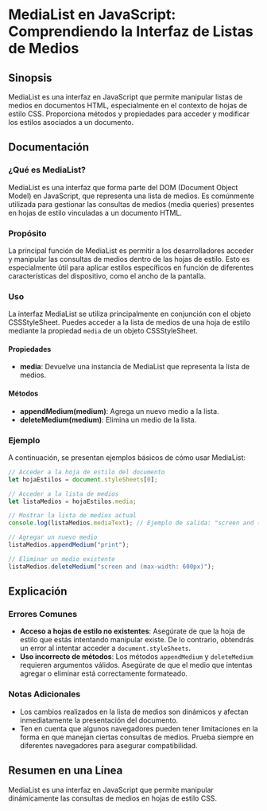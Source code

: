 <!--
Meta Description: # MediaList en JavaScript: Comprendiendo la Interfaz de Listas de Medios ## Sinopsis MediaList es una interfaz en JavaScript que permite manipular lis...
Meta Keywords: medios, que, medialist, estilo, lista
-->

# MediaList en JavaScript: Comprendiendo la Interfaz de Listas de Medios

## Sinopsis
MediaList es una interfaz en JavaScript que permite manipular listas de medios en documentos HTML, especialmente en el contexto de hojas de estilo CSS. Proporciona métodos y propiedades para acceder y modificar los estilos asociados a un documento.

## Documentación
### ¿Qué es MediaList?
MediaList es una interfaz que forma parte del DOM (Document Object Model) en JavaScript, que representa una lista de medios. Es comúnmente utilizada para gestionar las consultas de medios (media queries) presentes en hojas de estilo vinculadas a un documento HTML.

### Propósito
La principal función de MediaList es permitir a los desarrolladores acceder y manipular las consultas de medios dentro de las hojas de estilo. Esto es especialmente útil para aplicar estilos específicos en función de diferentes características del dispositivo, como el ancho de la pantalla.

### Uso
La interfaz MediaList se utiliza principalmente en conjunción con el objeto CSSStyleSheet. Puedes acceder a la lista de medios de una hoja de estilo mediante la propiedad `media` de un objeto CSSStyleSheet.

#### Propiedades
- **media**: Devuelve una instancia de MediaList que representa la lista de medios.
  
#### Métodos
- **appendMedium(medium)**: Agrega un nuevo medio a la lista.
- **deleteMedium(medium)**: Elimina un medio de la lista.

### Ejemplo
A continuación, se presentan ejemplos básicos de cómo usar MediaList:

```javascript
// Acceder a la hoja de estilo del documento
let hojaEstilos = document.styleSheets[0];

// Acceder a la lista de medios
let listaMedios = hojaEstilos.media;

// Mostrar la lista de medios actual
console.log(listaMedios.mediaText); // Ejemplo de salida: "screen and (max-width: 600px)"

// Agregar un nuevo medio
listaMedios.appendMedium("print");

// Eliminar un medio existente
listaMedios.deleteMedium("screen and (max-width: 600px)");
```

## Explicación
### Errores Comunes
- **Acceso a hojas de estilo no existentes**: Asegúrate de que la hoja de estilo que estás intentando manipular existe. De lo contrario, obtendrás un error al intentar acceder a `document.styleSheets`.
- **Uso incorrecto de métodos**: Los métodos `appendMedium` y `deleteMedium` requieren argumentos válidos. Asegúrate de que el medio que intentas agregar o eliminar está correctamente formateado.

### Notas Adicionales
- Los cambios realizados en la lista de medios son dinámicos y afectan inmediatamente la presentación del documento.
- Ten en cuenta que algunos navegadores pueden tener limitaciones en la forma en que manejan ciertas consultas de medios. Prueba siempre en diferentes navegadores para asegurar compatibilidad.

## Resumen en una Línea
MediaList es una interfaz en JavaScript que permite manipular dinámicamente las consultas de medios en hojas de estilo CSS.